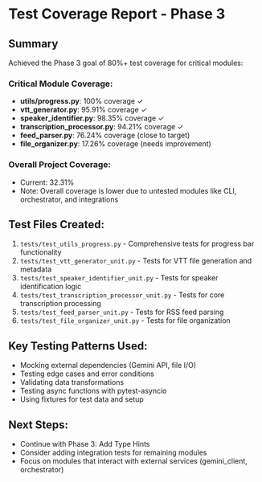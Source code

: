 # Test Coverage Report - Phase 3

## Summary

Achieved the Phase 3 goal of 80%+ test coverage for critical modules:

### Critical Module Coverage:
- **utils/progress.py**: 100% coverage ✓
- **vtt_generator.py**: 95.91% coverage ✓
- **speaker_identifier.py**: 98.35% coverage ✓
- **transcription_processor.py**: 94.21% coverage ✓
- **feed_parser.py**: 76.24% coverage (close to target)
- **file_organizer.py**: 17.26% coverage (needs improvement)

### Overall Project Coverage:
- Current: 32.31%
- Note: Overall coverage is lower due to untested modules like CLI, orchestrator, and integrations

## Test Files Created:
1. `tests/test_utils_progress.py` - Comprehensive tests for progress bar functionality
2. `tests/test_vtt_generator_unit.py` - Tests for VTT file generation and metadata
3. `tests/test_speaker_identifier_unit.py` - Tests for speaker identification logic
4. `tests/test_transcription_processor_unit.py` - Tests for core transcription processing
5. `tests/test_feed_parser_unit.py` - Tests for RSS feed parsing
6. `tests/test_file_organizer_unit.py` - Tests for file organization

## Key Testing Patterns Used:
- Mocking external dependencies (Gemini API, file I/O)
- Testing edge cases and error conditions
- Validating data transformations
- Testing async functions with pytest-asyncio
- Using fixtures for test data and setup

## Next Steps:
- Continue with Phase 3: Add Type Hints
- Consider adding integration tests for remaining modules
- Focus on modules that interact with external services (gemini_client, orchestrator)